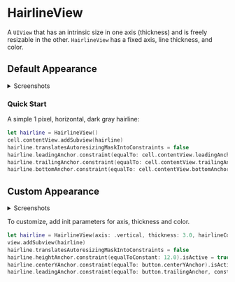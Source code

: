 # HairlineView

A `UIView` that has an intrinsic size in one axis (thickness) and is freely resizable in the other. `HairlineView` has a fixed axis, line thickness, and color.


## Default Appearance

<details>
<summary>Screenshots</summary>

<img src="HairlineTableCells.png" width="200">

</details>

### Quick Start

A simple 1 pixel, horizontal, dark gray hairline:
```swift
let hairline = HairlineView()
cell.contentView.addSubview(hairline)
hairline.translatesAutoresizingMaskIntoConstraints = false
hairline.leadingAnchor.constraint(equalTo: cell.contentView.leadingAnchor).isActive = true
hairline.trailingAnchor.constraint(equalTo: cell.contentView.trailingAnchor).isActive = true
hairline.bottomAnchor.constraint(equalTo: cell.contentView.bottomAnchor).isActive = true
```

## Custom Appearance

<details>
<summary>Screenshots</summary>

<img src="HairlineButtonDivide.png" width="200">

</details>

To customize, add init parameters for axis, thickness and color.

```swift
let hairline = HairlineView(axis: .vertical, thickness: 3.0, hairlineColor: .red)
view.addSubview(hairline)
hairline.translatesAutoresizingMaskIntoConstraints = false
hairline.heightAnchor.constraint(equalToConstant: 12.0).isActive = true
hairline.centerYAnchor.constraint(equalTo: button.centerYAnchor).isActive = true
hairline.leadingAnchor.constraint(equalTo: button.trailingAnchor, constant: 20).isActive = true
```
